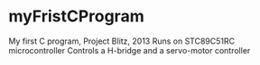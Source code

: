 # myFristCProgram
My first C program, Project Blitz, 2013
Runs on STC89C51RC microcontroller
Controls a H-bridge and a servo-motor controller
